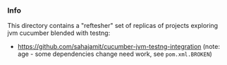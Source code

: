 ### Info

This directory contains a "reftesher" set of replicas of projects exploring jvm cucumber blended with testng:
  
  * https://github.com/sahajamit/cucumber-jvm-testng-integration (note: age - some dependencies change need work, see `pom.xml.BROKEN`)


